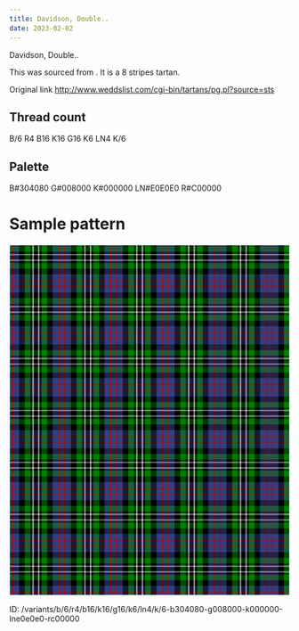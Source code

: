 ```yaml
---
title: Davidson, Double..
date: 2023-02-02
---
```

Davidson, Double..

This was sourced from <no value>.  It is a 8 stripes tartan.

Original link http://www.weddslist.com/cgi-bin/tartans/pg.pl?source=sts

## Thread count
B/6 R4 B16 K16 G16 K6 LN4 K/6

## Palette
B#304080 G#008000 K#000000 LN#E0E0E0 R#C00000

# Sample pattern

![Tartan detail](tartan.png "B/6 R4 B16 K16 G16 K6 LN4 K/6 tartan")

ID: /variants/b/6/r4/b16/k16/g16/k6/ln4/k/6-b304080-g008000-k000000-lne0e0e0-rc00000